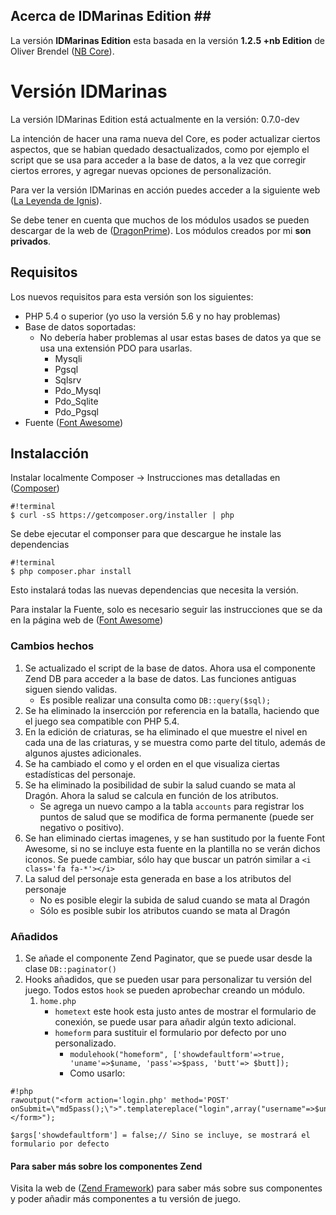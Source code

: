 ## Acerca de IDMarinas Edition ##

La versión **IDMarinas Edition** esta basada en la versión **1.2.5 +nb Edition** de Oliver Brendel ([NB Core](http://nb-core.org)).


# Versión IDMarinas #

La versión IDMarinas Edition está actualmente en la versión: 0.7.0-dev 

La intención de hacer una rama nueva del Core, es poder actualizar ciertos aspectos, que se habian quedado desactualizados, como por ejemplo el script que se usa para acceder a la base de datos, a la vez que corregir ciertos errores, y agregar nuevas opciones de personalización.

Para ver la versión IDMarinas en acción puedes acceder a la siguiente web ([La Leyenda de Ignis](http://dragonverde.infommo.es)).

Se debe tener en cuenta que muchos de los módulos usados se pueden descargar de la web de ([DragonPrime](http://dragonprime.net)). Los módulos creados por mi **son privados**.

## Requisitos ##

Los nuevos requisitos para esta versión son los siguientes:

* PHP 5.4 o superior (yo uso la versión 5.6 y no hay problemas)
* Base de datos soportadas:
    * No debería haber problemas al usar estas bases de datos ya que se usa una extensión PDO para usarlas.
        * Mysqli
        * Pgsql
        * Sqlsrv
        * Pdo_Mysql
        * Pdo_Sqlite
        * Pdo_Pgsql
* Fuente ([Font Awesome](http://fortawesome.github.io/Font-Awesome/)) 
        

## Instalacción ##

Instalar localmente Composer -> Instrucciones mas detalladas en ([Composer](https://getcomposer.org/doc/00-intro.md))
```
#!terminal
$ curl -sS https://getcomposer.org/installer | php
```

Se debe ejecutar el componser para que descargue he instale las dependencias
```
#!terminal
$ php composer.phar install
```

Esto instalará todas las nuevas dependencias que necesita la versión.

Para instalar la Fuente, solo es necesario seguir las instrucciones que se da en la página web de ([Font Awesome](http://fortawesome.github.io/Font-Awesome/))


### Cambios hechos ###

1. Se actualizado el script de la base de datos. Ahora usa el componente Zend DB para acceder a la base de datos. Las funciones antiguas siguen siendo validas.
    * Es posible realizar una consulta como `DB::query($sql);`
2. Se ha eliminado la insercción por referencia en la batalla, haciendo que el juego sea compatible con PHP 5.4.
3. En la edición de criaturas, se ha eliminado el que muestre el nivel en cada una de las criaturas, y se muestra como parte del titulo, además de algunos ajustes adicionales.
4. Se ha cambiado el como y el orden en el que visualiza ciertas estadísticas del personaje.
5. Se ha eliminado la posibilidad de subir la salud cuando se mata al Dragón. Ahora la salud se calcula en función de los atributos.
    * Se agrega un nuevo campo a la tabla `accounts` para registrar los puntos de salud que se modifica de forma permanente (puede ser negativo o positivo).
6. Se han eliminado ciertas imagenes, y se han sustitudo por la fuente Font Awesome, si no se incluye esta fuente en la plantilla no se verán dichos iconos. Se puede cambiar, sólo hay que buscar un patrón similar a `<i class='fa fa-*'></i>`
7. La salud del personaje esta generada en base a los atributos del personaje
    * No es posible elegir la subida de salud cuando se mata al Dragón
    * Sólo es posible subir los atributos cuando se mata al Dragón

### Añadidos ###

1. Se añade el componente Zend Paginator, que se puede usar desde la clase `DB::paginator()`
2. Hooks añadidos, que se pueden usar para personalizar tu versión del juego. Todos estos `hook` se pueden aprobechar creando un módulo.
    1. `home.php`
        * `hometext` este hook esta justo antes de mostrar el formulario de conexión, se puede usar para añadir algún texto adicional.
        * `homeform` para sustituir el formulario por defecto por uno personalizado. 
            * `modulehook("homeform", ['showdefaultform'=>true, 'uname'=>$uname, 'pass'=>$pass, 'butt'=> $butt]);`
            * Como usarlo:
```
#!php
rawoutput("<form action='login.php' method='POST' onSubmit=\"md5pass();\">".templatereplace("login",array("username"=>$uname,"password"=>$pass,"button"=>$butt))."</form>");
       
$args['showdefaultform'] = false;// Sino se incluye, se mostrará el formulario por defecto
``` 

#### Para saber más sobre los componentes Zend ####

Visita la web de ([Zend Framework](http://framework.zend.com/manual/current/en/index.html)) para saber más sobre sus componentes y poder añadir más componentes a tu versión de juego.